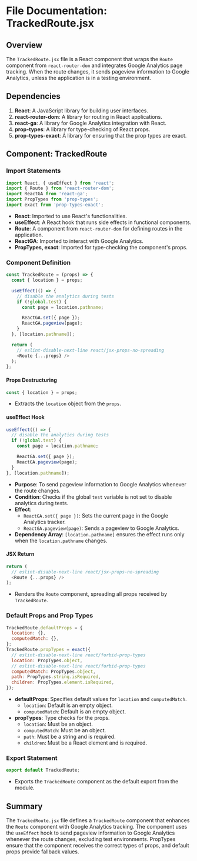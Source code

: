 # File Documentation: TrackedRoute.jsx

## Overview

The `TrackedRoute.jsx` file is a React component that wraps the `Route` component from `react-router-dom` and integrates Google Analytics page tracking. When the route changes, it sends pageview information to Google Analytics, unless the application is in a testing environment.

## Dependencies

1. **React**: A JavaScript library for building user interfaces.
2. **react-router-dom**: A library for routing in React applications.
3. **react-ga**: A library for Google Analytics integration with React.
4. **prop-types**: A library for type-checking of React props.
5. **prop-types-exact**: A library for ensuring that the prop types are exact.

## Component: TrackedRoute

### Import Statements
```javascript
import React, { useEffect } from 'react';
import { Route } from 'react-router-dom';
import ReactGA from 'react-ga';
import PropTypes from 'prop-types';
import exact from 'prop-types-exact';
```
- **React**: Imported to use React's functionalities.
- **useEffect**: A React hook that runs side effects in functional components.
- **Route**: A component from `react-router-dom` for defining routes in the application.
- **ReactGA**: Imported to interact with Google Analytics.
- **PropTypes, exact**: Imported for type-checking the component's props.

### Component Definition
```javascript
const TrackedRoute = (props) => {
  const { location } = props;

  useEffect(() => {
    // disable the analytics during tests
    if (!global.test) {
      const page = location.pathname;

      ReactGA.set({ page });
      ReactGA.pageview(page);
    }
  }, [location.pathname]);

  return (
    // eslint-disable-next-line react/jsx-props-no-spreading
    <Route {...props} />
  );
};
```

#### Props Destructuring
```javascript
const { location } = props;
```
- Extracts the `location` object from the `props`.

#### useEffect Hook
```javascript
useEffect(() => {
  // disable the analytics during tests
  if (!global.test) {
    const page = location.pathname;

    ReactGA.set({ page });
    ReactGA.pageview(page);
  }
}, [location.pathname]);
```
- **Purpose**: To send pageview information to Google Analytics whenever the route changes.
- **Condition**: Checks if the global `test` variable is not set to disable analytics during tests.
- **Effect**: 
  - `ReactGA.set({ page })`: Sets the current page in the Google Analytics tracker.
  - `ReactGA.pageview(page)`: Sends a pageview to Google Analytics.
- **Dependency Array**: `[location.pathname]` ensures the effect runs only when the `location.pathname` changes.

#### JSX Return
```javascript
return (
  // eslint-disable-next-line react/jsx-props-no-spreading
  <Route {...props} />
);
```
- Renders the `Route` component, spreading all props received by `TrackedRoute`.

### Default Props and Prop Types
```javascript
TrackedRoute.defaultProps = {
  location: {},
  computedMatch: {},
};
TrackedRoute.propTypes = exact({
  // eslint-disable-next-line react/forbid-prop-types
  location: PropTypes.object,
  // eslint-disable-next-line react/forbid-prop-types
  computedMatch: PropTypes.object,
  path: PropTypes.string.isRequired,
  children: PropTypes.element.isRequired,
});
```
- **defaultProps**: Specifies default values for `location` and `computedMatch`.
  - `location`: Default is an empty object.
  - `computedMatch`: Default is an empty object.
- **propTypes**: Type checks for the props.
  - `location`: Must be an object.
  - `computedMatch`: Must be an object.
  - `path`: Must be a string and is required.
  - `children`: Must be a React element and is required.

### Export Statement
```javascript
export default TrackedRoute;
```
- Exports the `TrackedRoute` component as the default export from the module.

## Summary

The `TrackedRoute.jsx` file defines a `TrackedRoute` component that enhances the `Route` component with Google Analytics tracking. The component uses the `useEffect` hook to send pageview information to Google Analytics whenever the route changes, excluding test environments. PropTypes ensure that the component receives the correct types of props, and default props provide fallback values.
